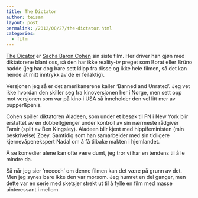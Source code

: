 ```yaml
---
title: The Dictator
author: teisam
layout: post
permalink: /2012/08/27/the-dictator.html
categories:
  - film
---
```

[The Dicator][1] er [Sacha Baron Cohen][2] sin siste film. Her driver han gjøn med diktatorene blant oss, så den har ikke reality-tv preget som Borat eller Brüno hadde (jeg har dog bare sett klipp fra disse og ikke hele filmen, så det kan hende at mitt inntrykk av de er feilaktig).

Versjonen jeg så er det amerikanerene kaller &#8216;Banned and Unrated&#8217;. Jeg vet ikke hvordan den skiller seg fra kinoversjonen her i Norge, men sett opp mot versjonen som var på kino i USA så inneholder den vel litt mer av pupper&penis.

Cohen spiller diktatoren Aladeen, som under et besøk til FN i New York blir erstattet av en dobbeltgjenger under kontroll av sin nærmeste rådgiver Tamir (spilt av Ben Kingsley). Aladeen blir kjent med hippifeministen (min beskrivelse) Zoey. Samtidig som han samarbeider med sin tidligere kjernevåpenekspert Nadal om å få tilbake makten i hjemlandet.

Å se komedier alene kan ofte være dumt, jeg tror vi har en tendens til å le mindre da.

Så når jeg sier &#8216;meeeeh&#8217; om denne filmen kan det være på grunn av det. Men jeg synes bare ikke den var morsom. Jeg humret en del ganger, men dette var en serie med sketsjer strekt ut til å fylle en film med masse uinteressant i mellom.

 [1]: http://www.imdb.com/title/tt1645170/
 [2]: http://www.imdb.com/name/nm0056187/